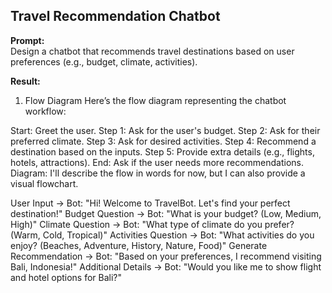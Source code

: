 ## Travel Recommendation Chatbot  
**Prompt:**  
Design a chatbot that recommends travel destinations based on user preferences (e.g., budget, climate, activities).  

**Result:**  
1. Flow Diagram
Here’s the flow diagram representing the chatbot workflow:

Start: Greet the user.
Step 1: Ask for the user's budget.
Step 2: Ask for their preferred climate.
Step 3: Ask for desired activities.
Step 4: Recommend a destination based on the inputs.
Step 5: Provide extra details (e.g., flights, hotels, attractions).
End: Ask if the user needs more recommendations.
Diagram:
I'll describe the flow in words for now, but I can also provide a visual flowchart.

User Input → Bot: "Hi! Welcome to TravelBot. Let's find your perfect destination!"
Budget Question → Bot: "What is your budget? (Low, Medium, High)"
Climate Question → Bot: "What type of climate do you prefer? (Warm, Cold, Tropical)"
Activities Question → Bot: "What activities do you enjoy? (Beaches, Adventure, History, Nature, Food)"
Generate Recommendation → Bot: "Based on your preferences, I recommend visiting Bali, Indonesia!"
Additional Details → Bot: "Would you like me to show flight and hotel options for Bali?"


